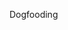 <span id="title">Dogfooding</span>

<div id="body">

<include src="what/unit-inParent-asPanel.md" boilerplate />

</div>